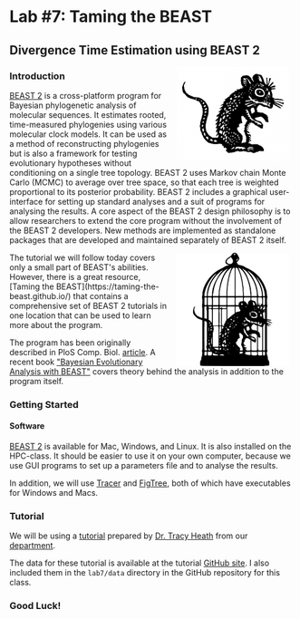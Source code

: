 # Lab #7: Taming the BEAST  
## Divergence Time Estimation using BEAST 2  

<img src="./img/beast2.png" align="right" hspace="10">

### Introduction  
[BEAST 2](https://www.beast2.org/) is a cross-platform program for Bayesian phylogenetic 
analysis of molecular sequences. It estimates rooted, time-measured phylogenies using 
various molecular clock models. It can be used as a method of reconstructing 
phylogenies but is also a framework for testing evolutionary hypotheses without 
conditioning on a single tree topology. BEAST 2 uses Markov chain Monte Carlo (MCMC) 
to average over tree space, so that each tree is weighted proportional to its posterior 
probability. BEAST 2 includes a graphical user-interface for setting up standard analyses 
and a suit of programs for analysing the results. A core aspect of the BEAST 2 design 
philosophy is to allow researchers to extend the core program without the involvement 
of the BEAST 2 developers. New methods are implemented as standalone packages that are 
developed and maintained separately of BEAST 2 itself.

<img src="./img/tbeast.png" align="right" hspace="10">
The tutorial we will follow today covers only a small part of BEAST's abilities. However,
there is a great resource, [Taming the BEAST](https://taming-the-beast.github.io/) that 
contains a comprehensive set of BEAST 2 tutorials in one location that can be used to 
learn more about the program.

The program has been originally described in PloS Comp. Biol. [article](http://journals.plos.org/ploscompbiol/article?id=10.1371/journal.pcbi.1003537). A recent book ["Bayesian Evolutionary Analysis with BEAST"](https://www.amazon.com/Bayesian-Evolutionary-Analysis-Alexei-Drummond/dp/1107019656) covers theory behind the analysis in addition to the program itself.

### Getting Started  
#### Software  

[BEAST 2](https://www.beast2.org/) is available for Mac, Windows, and Linux. It is also installed on the HPC-class. 
It should be easier to use it on your own computer, because we use GUI programs to 
set up a parameters file and to analyse the results.


In addition, we will use [Tracer](http://tree.bio.ed.ac.uk/software/tracer/) and 
[FigTree](http://tree.bio.ed.ac.uk/software/figtree/), both of which have executables for Windows and Macs.

### Tutorial  
We will be using a [tutorial](https://taming-the-beast.github.io/tutorials/FBD-tutorial/FBD-tutorial.pdf) prepared by [Dr. Tracy Heath](http://phyloworks.org/) from our [department](http://www.eeob.iastate.edu/).

The data for these tutorial is available at the tutorial [GitHub site](https://taming-the-beast.github.io/tutorials/FBD-tutorial/). I also included them in the `lab7/data` directory in the GitHub repository for this class.

### Good Luck!  

